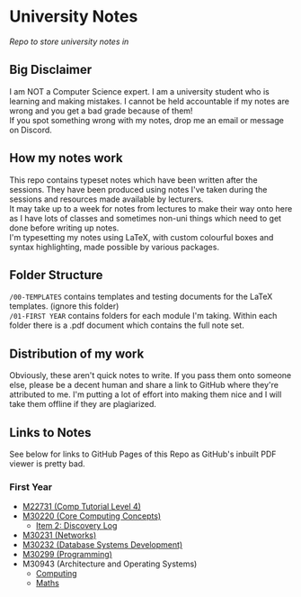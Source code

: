 # University Notes

*Repo to store university notes in*

## Big Disclaimer
I am NOT a Computer Science expert. I am a university student who is learning and making mistakes. I cannot be held accountable if my notes are wrong and you get a bad grade because of them!  
If you spot something wrong with my notes, drop me an email or message on Discord.

## How my notes work
This repo contains typeset notes which have been written after the sessions. They have been produced using notes I've taken during the sessions and resources made available by lecturers.   
It may take up to a week for notes from lectures to make their way onto here as I have lots of classes and sometimes non-uni things which need to get done before writing up notes.  
I'm typesetting my notes using LaTeX, with custom colourful boxes and syntax highlighting, made possible by various packages. 

## Folder Structure
`/00-TEMPLATES` contains templates and testing documents for the LaTeX templates. (ignore this folder)  
`/01-FIRST YEAR` contains folders for each module I'm taking. Within each folder there is a .pdf document which contains the full note set. 

## Distribution of my work
Obviously, these aren't quick notes to write. If you pass them onto someone else, please be a decent human and share a link to GitHub where they're attributed to me. I'm putting a lot of effort into making them nice and I will take them offline if they are plagiarized.  

## Links to Notes
See below for links to GitHub Pages of this Repo as GitHub's inbuilt PDF viewer is pretty bad.
### First Year
* [M22731 (Comp Tutorial Level 4)](https://thomasboxall.github.io/uni-notes/01-FIRST-YEAR/M22731%20(Comp%20Tutorial%20Level%204)/M22731.pdf)
* [M30220 (Core Computing Concepts)](https://thomasboxall.github.io/uni-notes/01-FIRST-YEAR/M30220%20(Core%20Computing%20Concepts)/M30220.pdf)
  * [Item 2: Discovery Log](https://thomasboxall.github.io/uni-notes/01-FIRST-YEAR/M30220%20(Core%20Computing%20Concepts)/00-discovery-log-web/main.pdf)
* [M30231 (Networks)](https://thomasboxall.github.io/uni-notes/01-FIRST-YEAR/M30231%20(Networks)/M30231.pdf)
* [M30232 (Database Systems Development)](https://thomasboxall.github.io/uni-notes/01-FIRST-YEAR/M30232%20(Database%20Systems%20Development)/M30232.pdf)
* [M30299 (Programming)](https://thomasboxall.github.io/uni-notes/01-FIRST-YEAR/M30299%20(Programming)/M30299.pdf)
* M30943 (Architecture and Operating Systems)
  * [Computing](https://thomasboxall.github.io/uni-notes/01-FIRST-YEAR/M30943%20(Architecture%20and%20Operating%20Systems)/Computing/M30943.pdf)
  * [Maths](https://thomasboxall.github.io/uni-notes/01-FIRST-YEAR/M30943%20(Architecture%20and%20Operating%20Systems)/Maths/M30943-maths.pdf)